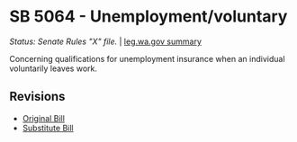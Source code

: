 # SB 5064 - Unemployment/voluntary
*Status: Senate Rules "X" file.* | [leg.wa.gov summary](https://app.leg.wa.gov/billsummary?BillNumber=5064&Year=2021)

Concerning qualifications for unemployment insurance when an individual voluntarily leaves work.

## Revisions
* [Original Bill](1/)
* [Substitute Bill](S/)